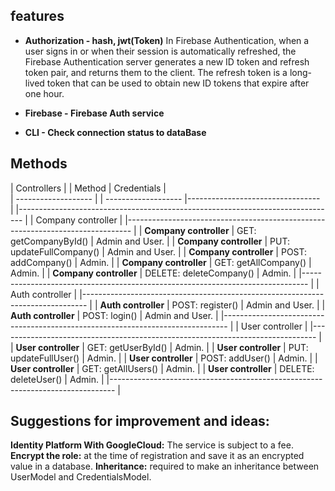 

## features

* **Authorization - hash, jwt(Token)** 
In Firebase Authentication, when a user signs in or when their session is automatically refreshed, the Firebase Authentication server generates a new ID token and refresh token pair, and returns them to the client.
The refresh token is a long-lived token that can be used to obtain new ID tokens that expire after one hour.

* **Firebase -  Firebase Auth service**  
* **CLI - Check connection status to dataBase**


## Methods

| Controllers         | |   Method            |  Credentials                     |                             
| ------------------- | | ------------------- |--------------------------------- |
|------------------------------------------------------------------------------- |
|                             Company controller                                 |
|------------------------------------------------------------------------------- |
| **Company controller** | GET: getCompanyById()            | Admin and User.    |
| **Company controller** | PUT: updateFullCompany()         | Admin and User.    |
| **Company controller** | POST: addCompany()               | Admin.             |
| **Company controller** | GET: getAllCompany()             | Admin.             |
| **Company controller** | DELETE: deleteCompany()          | Admin.             |
|------------------------------------------------------------------------------- |
|                             Auth controller                                    |
|------------------------------------------------------------------------------- |
| **Auth controller** | POST: register()                    | Admin and User.    |
| **Auth controller** | POST: login()                       | Admin and User.    |
|------------------------------------------------------------------------------- |
|                             User controller                                    |
|------------------------------------------------------------------------------- |
| **User controller** | GET: getUserById()                  | Admin.             |
| **User controller** | PUT: updateFullUser()               | Admin.             |
| **User controller** | POST: addUser()                     | Admin.             |
| **User controller** | GET: getAllUsers()                  | Admin.             |
| **User controller** | DELETE: deleteUser()                | Admin.             |
|------------------------------------------------------------------------------- |

## Suggestions for improvement and ideas:

 **Identity Platform With GoogleCloud:** The service is subject to a fee.
 **Encrypt the role:** at the time of registration and save it as an encrypted value in a database.
 **Inheritance:** required to make an inheritance between UserModel and CredentialsModel.
 

